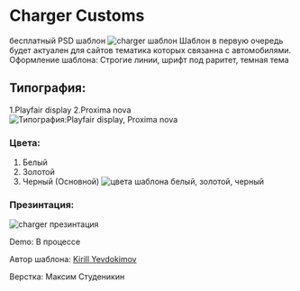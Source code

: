 # Charger Customs
бесплатный PSD шаблон
![charger шаблон](https://mir-s3-cdn-cf.behance.net/project_modules/max_1200/1c9cc258353073.5a02ab8250e4e.jpg "Экран приветствия")
Шаблон в первую очередь будет актуален для сайтов тематика которых связанна с автомобилями. 
Оформление шаблона: Строгие линии,  шрифт под раритет, темная тема
## Типография:
1.Playfair display
2.Proxima nova
![Типография:Playfair display, Proxima nova](https://mir-s3-cdn-cf.behance.net/project_modules/1400/1ac27058353073.59f902c217c16.jpg "используемые шрифты")
### Цвета:
1. Белый
2. Золотой
3. Черный (Основной)
![цвета шаблона белый, золотой, черный](https://image.prntscr.com/image/qNUzyuqDRzqHpXufRb0AHw.png "Цвета шаблона")

### Презинтация: 

![charger презинтация](https://mir-s3-cdn-cf.behance.net/project_modules/fs/b437d858353073.5a02ab82505a8.jpg "Внешний вид шаблона")


Demo: В процессе

Автор шаблона: [Kirill Yevdokimov](https://www.behance.net/gallery/58353073/Charger-Customs-Free-Psd-Website-Template)

Верстка: Максим Студеникин

